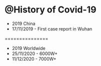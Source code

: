@History of Covid-19
===============
- 2019 China
- 17/11/2019 - First case report in Wuhan

===============
- 2019 Worldwide
- 25/11/2020 - 6000W+
- 11/12/2020 - 7000W+
